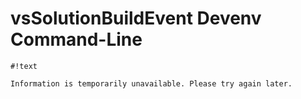 # vsSolutionBuildEvent Devenv Command-Line #

```
#!text

Information is temporarily unavailable. Please try again later.
```
